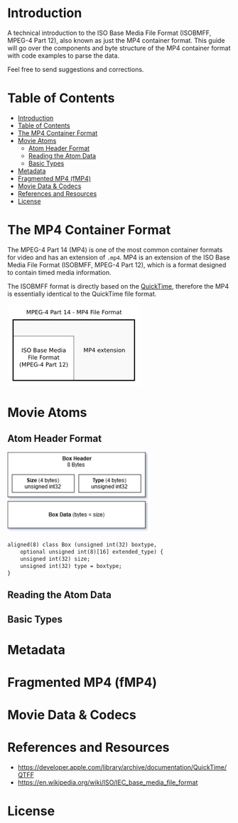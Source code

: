 # Introduction
A technical introduction to the ISO Base Media File Format (ISOBMFF, MPEG-4 Part 12), also known as
just the MP4 container format. This guide will go over the components and byte structure of the MP4 container format with code examples to parse the data.

Feel free to send suggestions and corrections.


# Table of Contents
- [Introduction](#introduction)
- [Table of Contents](#table-of-contents)
- [The MP4 Container Format](#the-mp4-container-format)
- [Movie Atoms](#movie-atoms)
  - [Atom Header Format](#atom-header-format)
  - [Reading the Atom Data](#reading-the-atom-data)
  - [Basic Types](#basic-types)
- [Metadata](#metadata)
- [Fragmented MP4 (fMP4)](#fragmented-mp4-fmp4)
- [Movie Data & Codecs](#movie-data--codecs)
- [References and Resources](#references-and-resources)
- [License](#license)


# The MP4 Container Format
The MPEG-4 Part 14 (MP4) is one of the most common container formats for video and has an extension of `.mp4`. MP4 is an extension of the ISO Base Media File Format (ISOBMFF, MPEG-4 Part 12), which is a format designed to contain timed media information.

The ISOBMFF format is directly based on the [QuickTime](https://en.wikipedia.org/wiki/QuickTime_File_Format), therefore the MP4 is essentially identical to the QuickTime file format.

![ISOBMFF](images/isobmff-base.png)


# Movie Atoms

## Atom Header Format

![Box Header](images/box-header.png)

```
aligned(8) class Box (unsigned int(32) boxtype,
    optional unsigned int(8)[16] extended_type) {
    unsigned int(32) size;
    unsigned int(32) type = boxtype;
}
```

## Reading the Atom Data

## Basic Types

# Metadata

# Fragmented MP4 (fMP4)

# Movie Data & Codecs

# References and Resources
* https://developer.apple.com/library/archive/documentation/QuickTime/QTFF
* https://en.wikipedia.org/wiki/ISO/IEC_base_media_file_format

# License